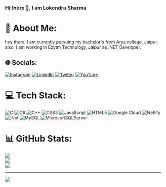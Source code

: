 ### Hi there 👋, I am Lokendra Sharma

# 💫 About Me:
hey there, I am currently pursuing my bachelor's from Arya college, Jaipur.<br>also, I am working in Ezytm Technology, Jaipur as .NET Developer.


## 🌐 Socials:
[![Instagram](https://img.shields.io/badge/Instagram-%23E4405F.svg?logo=Instagram&logoColor=white)](https://instagram.com/lokendrash) [![LinkedIn](https://img.shields.io/badge/LinkedIn-%230077B5.svg?logo=linkedin&logoColor=white)](https://linkedin.com/in/lokendrash) [![Twitter](https://img.shields.io/badge/Twitter-%231DA1F2.svg?logo=Twitter&logoColor=white)](https://twitter.com/_lokendrasharma) [![YouTube](https://img.shields.io/badge/YouTube-%23FF0000.svg?logo=YouTube&logoColor=white)](https://youtube.com/@@lokendrash) 

# 💻 Tech Stack:
![C](https://img.shields.io/badge/c-%2300599C.svg?style=plastic&logo=c&logoColor=white) ![C#](https://img.shields.io/badge/c%23-%23239120.svg?style=plastic&logo=c-sharp&logoColor=white) ![C++](https://img.shields.io/badge/c++-%2300599C.svg?style=plastic&logo=c%2B%2B&logoColor=white) ![CSS3](https://img.shields.io/badge/css3-%231572B6.svg?style=plastic&logo=css3&logoColor=white) ![JavaScript](https://img.shields.io/badge/javascript-%23323330.svg?style=plastic&logo=javascript&logoColor=%23F7DF1E) ![HTML5](https://img.shields.io/badge/html5-%23E34F26.svg?style=plastic&logo=html5&logoColor=white) ![Google Cloud](https://img.shields.io/badge/Google%20Cloud-%234285F4.svg?style=plastic&logo=google-cloud&logoColor=white) ![Netlify](https://img.shields.io/badge/netlify-%23000000.svg?style=plastic&logo=netlify&logoColor=#00C7B7) ![.Net](https://img.shields.io/badge/.NET-5C2D91?style=plastic&logo=.net&logoColor=white) ![MySQL](https://img.shields.io/badge/mysql-%2300f.svg?style=plastic&logo=mysql&logoColor=white) ![MicrosoftSQLServer](https://img.shields.io/badge/Microsoft%20SQL%20Sever-CC2927?style=plastic&logo=microsoft%20sql%20server&logoColor=white)
# 📊 GitHub Stats:
![](https://github-readme-stats.vercel.app/api?username=volvein&theme=dark&hide_border=false&include_all_commits=false&count_private=false)<br/>
![](https://github-readme-streak-stats.herokuapp.com/?user=volvein&theme=dark&hide_border=false)<br/>
![](https://github-readme-stats.vercel.app/api/top-langs/?username=volvein&theme=dark&hide_border=false&include_all_commits=false&count_private=false&layout=compact)

---
[![](https://visitcount.itsvg.in/api?id=volvein&icon=0&color=0)](https://visitcount.itsvg.in)

<!-- Proudly created with GPRM ( https://gprm.itsvg.in ) -->
